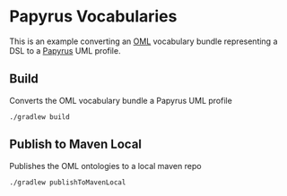 # Papyrus Vocabularies

This is an example converting an [OML](https://opencaesar.github.io/oml/) vocabulary bundle representing a DSL to a [Papyrus](https://www.eclipse.org/papyrus/) UML profile.

## Build
Converts the OML vocabulary bundle a Papyrus UML profile
```
./gradlew build
```

## Publish to Maven Local
Publishes the OML ontologies to a local maven repo
```
./gradlew publishToMavenLocal
```
